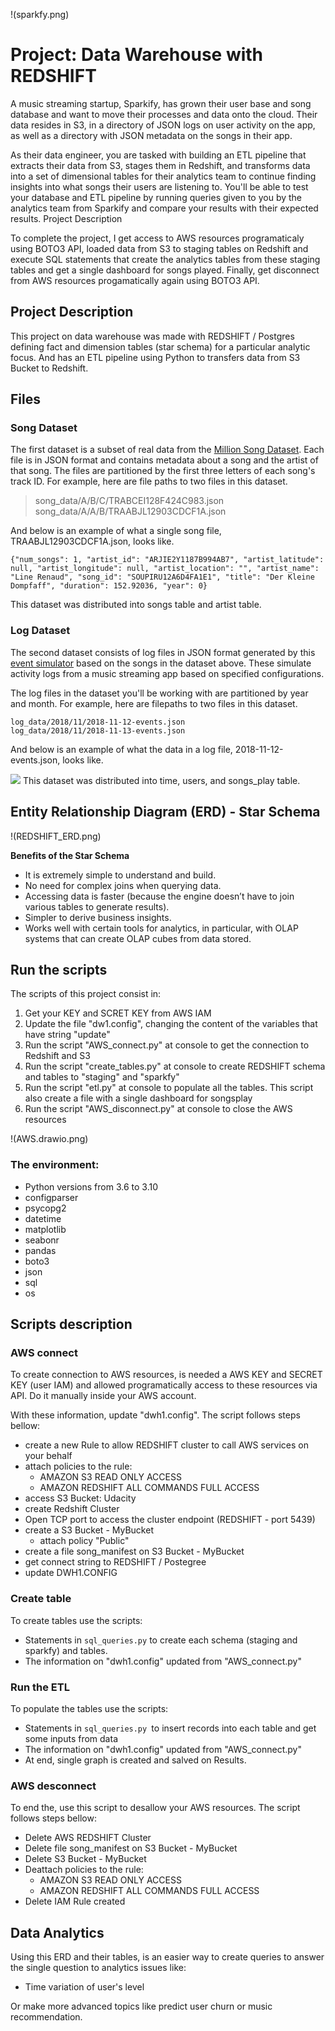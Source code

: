 
!(sparkfy.png)

# Project: Data Warehouse with REDSHIFT

A music streaming startup, Sparkify, has grown their user base and song database and want to move their processes and data onto the cloud. Their data resides in S3, in a directory of JSON logs on user activity on the app, as well as a directory with JSON metadata on the songs in their app.

As their data engineer, you are tasked with building an ETL pipeline that extracts their data from S3, stages them in Redshift, and transforms data into a set of dimensional tables for their analytics team to continue finding insights into what songs their users are listening to. You'll be able to test your database and ETL pipeline by running queries given to you by the analytics team from Sparkify and compare your results with their expected results.
Project Description

To complete the project, I get access to AWS resources programaticaly using BOTO3 API, loaded data from S3 to staging tables on Redshift and execute SQL statements that create the analytics tables from these staging tables and get a single dashboard for songs played. Finally, get disconnect from AWS resources progamatically again using BOTO3 API.


## Project Description

This project on data warehouse was made with REDSHIFT / Postgres defining fact and dimension tables (star schema) for a particular analytic focus. And has an ETL pipeline using Python to transfers data from S3 Bucket to Redshift.

## Files

### Song Dataset

The first dataset is a subset of real data from the [Million Song Dataset](http://millionsongdataset.com/). Each file is in JSON format and contains metadata about a song and the artist of that song. The files are partitioned by the first three letters of each song's track ID. For example, here are file paths to two files in this dataset.

>song_data/A/B/C/TRABCEI128F424C983.json
song_data/A/A/B/TRAABJL12903CDCF1A.json


And below is an example of what a single song file, TRAABJL12903CDCF1A.json, looks like.

```
{"num_songs": 1, "artist_id": "ARJIE2Y1187B994AB7", "artist_latitude": null, "artist_longitude": null, "artist_location": "", "artist_name": "Line Renaud", "song_id": "SOUPIRU12A6D4FA1E1", "title": "Der Kleine Dompfaff", "duration": 152.92036, "year": 0}
```
This dataset was distributed into songs table and artist table.

### Log Dataset

The second dataset consists of log files in JSON format generated by this [event simulator](https://github.com/Interana/eventsim) based on the songs in the dataset above. These simulate activity logs from a music streaming app based on specified configurations.

The log files in the dataset you'll be working with are partitioned by year and month. For example, here are filepaths to two files in this dataset.
```
log_data/2018/11/2018-11-12-events.json
log_data/2018/11/2018-11-13-events.json
```
And below is an example of what the data in a log file, 2018-11-12-events.json, looks like.

![](https://video.udacity-data.com/topher/2019/February/5c6c15e9_log-data/log-data.png)
This dataset was distributed into time, users, and songs_play table.

## Entity Relationship Diagram (ERD) - Star Schema

!(REDSHIFT_ERD.png)

 **Benefits of the Star Schema**

-   It is extremely simple to understand and build.
-   No need for complex joins when querying data.
-   Accessing data is faster (because the engine doesn’t have to join various tables to generate results).
-   Simpler to derive business insights.
-   Works well with certain tools for analytics, in particular, with OLAP systems that can create OLAP cubes from data stored.


## Run the scripts
The scripts of this project consist in:
1. Get your KEY and SCRET KEY from AWS IAM
2. Update the file "dw1.config", changing the content of the variables that have string "update"
3. Run the script "AWS_connect.py" at console to get the connection to Redshift and S3
4. Run the script "create_tables.py" at console to create REDSHIFT schema and tables to "staging" and "sparkfy"
5. Run the script "etl.py" at console to populate all the tables. This script also create a file with a single dashboard for songsplay
6. Run the script "AWS_disconnect.py" at console to close the AWS resources

!(AWS.drawio.png)

### The environment:
-  Python versions from 3.6 to 3.10    
-  configparser
-  psycopg2
-  datetime
-  matplotlib
-  seabonr
-  pandas
-  boto3
-  json
-  sql
-  os

## Scripts description

### AWS connect 
To create connection to AWS resources, is needed a AWS KEY and SECRET KEY (user IAM) and allowed programatically access to these resources via API. Do it manually inside your AWS account.

With these information, update "dwh1.config". The script follows steps bellow:
- create a new Rule to allow REDSHIFT cluster to call AWS services on your behalf
- attach policies to the rule:
    - AMAZON S3 READ ONLY ACCESS
    - AMAZON REDSHIFT ALL COMMANDS FULL ACCESS
- access S3 Bucket: Udacity
- create Redshift Cluster
- Open TCP port to access the cluster endpoint (REDSHIFT - port 5439)
- create a S3 Bucket - MyBucket
  - attach policy "Public"
- create a file song_manifest on S3 Bucket - MyBucket
- get connect string to REDSHIFT / Postegree
- update DWH1.CONFIG


### Create table
To create tables use the scripts:
- Statements in `sql_queries.py` to create each schema (staging and sparkfy) and tables.
- The information on "dwh1.config" updated from "AWS_connect.py"

### Run the ETL
To populate the tables use the scripts:
- Statements in `sql_queries.py `to insert records into each table and get some inputs from data
- The information on "dwh1.config" updated from "AWS_connect.py"
- At end, single graph is created and salved on Results.

### AWS desconnect 
To end the, use this script to desallow your AWS resources. The script follows steps bellow:
- Delete AWS REDSHIFT Cluster
- Delete file song_manifest on S3 Bucket - MyBucket
- Delete S3 Bucket - MyBucket
- Deattach policies to the rule:
    - AMAZON S3 READ ONLY ACCESS
    - AMAZON REDSHIFT ALL COMMANDS FULL ACCESS
- Delete IAM Rule created


## Data Analytics

Using this ERD and their tables, is an easier way to create queries to answer the single question to analytics issues like:
- Time variation of user's level

Or make more advanced topics like predict user churn or music recommendation.
 
